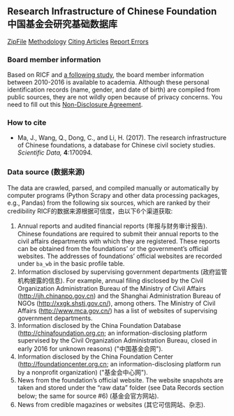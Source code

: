 ## Research Infrastructure of Chinese Foundation 中国基金会研究基础数据库

[ZipFile](https://github.com/ma47/RICF/releases)		[Methodology](https://www.nature.com/articles/sdata201794)		[Citing Articles](https://scholar.google.com/scholar?oi=bibs&hl=en&cites=13403989527123536875,13309350827279654854)		[Report Errors](https://jinshuju.net/f/JRisXg)

### Board member information

Based on RICF and [a following study](https://dx.doi.org/10.2139/ssrn.3262798), the board member information between 2010-2016 is available to academia. Although these personal identification records (name, gender, and date of birth) are compiled from public sources, they are not wildly open because of privacy concerns. You need to fill out this [Non-Disclosure Agreement](/nda.docx?raw=true).

### How to cite
- Ma, J., Wang, Q., Dong, C., and Li, H. (2017). The research infrastructure of Chinese foundations, a database for Chinese civil society studies. _Scientific Data,_ __4__:170094.

### Data source (数据来源)

The data are crawled, parsed, and compiled manually or automatically by computer programs (Python Scrapy and other data processing packages, e.g., Pandas) from the following six sources, which are ranked by their credibility RICF的数据来源根据可信度，由以下6个渠道获取:

1. Annual reports and audited financial reports (年报与财务审计报告). Chinese foundations are required to submit their annual reports to the civil affairs departments with which they are registered. These reports can be obtained from the foundations’ or the government’s official websites. The addresses of foundations’ official websites are recorded under `ba_wb` in the basic profile table.
2. Information disclosed by supervising government departments (政府监管机构披露的信息). For example, annual filing disclosed by the Civil Organization Administration Bureau of the Ministry of Civil Affairs (http://jjh.chinanpo.gov.cn) and the Shanghai Administration Bureau of NGOs (http://xxgk.shstj.gov.cn/), among others. The Ministry of Civil Affairs (http://www.mca.gov.cn/) has a list of websites of supervising government departments.
3. Information disclosed by the China Foundation Database (http://chinafoundation.org.cn; an information-disclosing platform supervised by the Civil Organization Administration Bureau, closed in early 2016 for unknown reasons) ("中国基金会网").
4. Information disclosed by the China Foundation Center (http://foundationcenter.org.cn; an information-disclosing platform run by a nonprofit organization) ("基金会中心网").
5. News from the foundation’s official website. The website snapshots are taken and stored under the “raw data” folder (see Data Records section below; the same for source #6) (基金会官方网站).
6. News from credible magazines or websites (其它可信网站、杂志).
